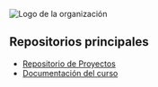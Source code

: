 ![Logo de la organización](https://ruta-a-tu-imagen.com/logo.png)
## Repositorios principales
- [Repositorio de Proyectos](https://github.com/Proyectos-TUP-2024/proyectos)
- [Documentación del curso](https://github.com/Proyectos-TUP-2024/docs)

